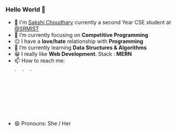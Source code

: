 ### Hello World 👋

<!--
**sakshi-choudhary/sakshi-choudhary** is a ✨ _special_ ✨ repository because its `README.md` (this file) appears on your GitHub profile.
-->


- :school: I'm [Sakshi Choudhary](https://sakshichoudhary.me/)  currently a second Year CSE student at <a href="hhttps://www.srmuniversity.ac.in">@SRMIST  </a>
- 🔭 I’m currently focusing on  **Competitive Programming**
- :neutral_face: I have a **love/hate** relationship with **Programming**
- 🌱 I’m currently learning **Data Structures & Algorithms**
- 😁 I really like **Web Development**. Stack : **MERN**
- 📫 How to reach me: 
  [<br><img src="https://img.icons8.com/color/48/000000/linkedin.png" width="3.5%"/>](https://www.linkedin.com/in/sakshichoudhary23/)
  [<img src="https://img.icons8.com/fluent/48/000000/instagram-new.png" width="3.5%"/>](https://www.instagram.com/sakshi._.choudhary/)
  <a href="mailto:choudharysakshi023@gmail.com"> <img src="https://img.icons8.com/fluent/48/000000/gmail.png" width="3.5%"/> </a>
- 😄 Pronouns: She / Her




 <!-- 
<img src='https://github-readme-stats.vercel.app/api/top-langs/?username=sakshi-choudhary&theme=radical&hide_langs_below=4'/>
[![Stats](https://github-readme-stats.vercel.app/api?username=sakshi-choudhary&show_icons=true&theme=radical)](https://github-readme-stats.vercel.app/api?username=sakshi-choudhary&show_icons=true&theme=radical)
-->

